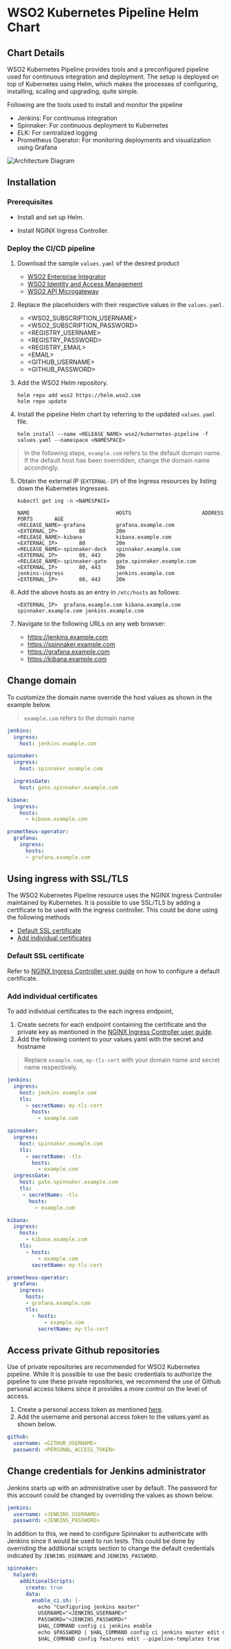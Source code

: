 # WSO2 Kubernetes Pipeline Helm Chart

## Chart Details

WSO2 Kubernetes Pipeline provides tools and a preconfigured pipeline used for continuous integration and deployment.
The setup is deployed on top of Kubernetes using Helm, which makes the processes of configuring, installing, scaling and upgrading, quite simple.

Following are the tools used to install and monitor the pipeline

- Jenkins: For continuous integration
- Spinnaker: For continuous deployment to Kubernetes
- ELK: For centralized logging
- Prometheus Operator: For monitoring deployments and visualization using Grafana

![Architecture Diagram](pipeline_architecture.jpg)

## Installation

### Prerequisites

- Install and set up Helm.

- Install NGINX Ingress Controller.

### Deploy the CI/CD pipeline

1. Download the sample `values.yaml` of the desired product

    * [WSO2 Enterprise Integrator](samples/values-ei-pattern-1.yaml)
    * [WSO2 Identity and Access Management](samples/values-is-pattern-1.yaml)
    * [WSO2 API Microgateway](samples/values-mgw.yaml)

2. Replace the placeholders with their respective values in the `values.yaml`.

    - <WSO2_SUBSCRIPTION_USERNAME>
    - <WSO2_SUBSCRIPTION_PASSWORD>
    - <REGISTRY_USERNAME>
    - <REGISTRY_PASSWORD>
    - <REGISTRY_EMAIL>
    - \<EMAIL>
    - <GITHUB_USERNAME>
    - <GITHUB_PASSWORD>

3. Add the WSO2 Helm repository.

    ```
    helm repo add wso2 https://helm.wso2.com
    helm repo update
    ```

4. Install the pipeline Helm chart by referring to the updated `values.yaml` file.

    ```
    helm install --name <RELEASE_NAME> wso2/kubernetes-pipeline -f values.yaml --namespace <NAMESPACE>
    ```

> In the following steps, `example.com` refers to the default domain name. 
> If the default host has been overridden, change the domain name accordingly.

5. Obtain the external IP (`EXTERNAL-IP`) of the Ingress resources by listing down the Kubernetes Ingresses.

    ```
    kubectl get ing -n <NAMESPACE>

    NAME                            HOSTS                       ADDRESS            PORTS       AGE
    <RELEASE_NAME>-grafana          grafana.example.com         <EXTERNAL_IP>       80          20m
    <RELEASE_NAME>-kibana           kibana.example.com          <EXTERNAL_IP>       80          20m
    <RELEASE_NAME>-spinnaker-deck   spinnaker.example.com       <EXTERNAL_IP>       80, 443     20m
    <RELEASE_NAME>-spinnaker-gate   gate.spinnaker.example.com  <EXTERNAL_IP>       80, 443     20m
    jenkins-ingress                 jenkins.example.com         <EXTERNAL_IP>       80, 443     20m
    ```

6. Add the above hosts as an entry in `/etc/hosts` as follows:

    ```
    <EXTERNAL_IP>  grafana.example.com kibana.example.com spinnaker.example.com jenkins.example.com
    ```

7. Navigate to the following URLs on any web browser:

    - https://jenkins.example.com
    - https://spinnaker.example.com
    - https://grafana.example.com
    - https://kibana.example.com

## Change domain

To customize the domain name override the host values as shown in the example below.

> `example.com` refers to the domain name

```yaml
jenkins:
  ingress:
    host: jenkins.example.com

spinnaker:
  ingress:
    host: spinnaker.example.com

  ingressGate:
    host: gate.spinnaker.example.com

kibana:
  ingress:
    hosts:
      - kibana.example.com

prometheus-operator:
  grafana:
    ingress:
      hosts:
      - grafana.example.com
```

## Using ingress with SSL/TLS

The WSO2 Kubernetes Pipeline resource uses the NGINX Ingress Controller maintained by Kubernetes. 
It is possible to use SSL/TLS by adding a certificate to be used with the ingress controller.
This could be done using the following methods
- [Default SSL certificate](#default-ssl-certificate)
- [Add individual certificates](#add-individual-certificates)

### Default SSL certificate

Refer to [NGINX Ingress Controller user guide](https://kubernetes.github.io/ingress-nginx/user-guide/tls/#default-ssl-certificate) on how to configure a default certificate.

### Add individual certificates

To add individual certificates to the each ingress endpoint,

1. Create secrets for each endpoint containing the certificate and the private key as mentioned in the [NGINX Ingress Controller user guide](https://kubernetes.github.io/ingress-nginx/user-guide/tls/#tls-secrets).
2. Add the following content to your values.yaml with the secret and hostname
 
 > Replace `example.com`, `my-tls-cert` with your domain name and secret name respectively.

```yaml
jenkins:
  ingress:
    host: jenkins.example.com
    tls:
      - secretName: my-tls-cert
        hosts:
          - example.com

spinnaker:
  ingress:
    host: spinnaker.example.com
    tls:
      - secretName: -tls
        hosts:
          - example.com
  ingressGate:
    host: gate.spinnaker.example.com
    tls:
     - secretName: -tls
       hosts:
         - example.com

kibana:
  ingress:
    hosts:
      - kibana.example.com
    tls:
      - hosts:
          - example.com
        secretName: my-tls-cert

prometheus-operator:
  grafana:
    ingress:
      hosts:
      - grafana.example.com
      tls:
        - hosts:
            - example.com
          secretName: my-tls-cert
```

## Access private Github repositories

Use of private repositories are recommended for WSO2 Kubernetes pipeline. 
While it is possible to use the basic credentials to authorize the pipeline to use these private repositories, we recommend the use of Github personal access tokens since it provides a more control on the level of access.

1. Create a personal access token as mentioned [here](https://help.github.com/en/github/authenticating-to-github/creating-a-personal-access-token-for-the-command-line).
2. Add the username and personal access token to the values.yaml as shown below.

```yaml
github:
  username: <GITHUB_USERNAME>
  password: <PERSONAL_ACCESS_TOKEN>
```

## Change credentials for Jenkins administrator

Jenkins starts up with an administrative user by default. 
The password for this account could be changed by overriding the values as shown below.

```yaml
jenkins:
  username: <JENKINS_USERNAME>
  password: <JENKINS_PASSWORD>
```

In addition to this, we need to configure Spinnaker to authenticate with Jenkins since it would be used to run tests.
This could be done by overriding the additional scripts section to change the default credentials indicated by `JENKINS_USERNAME` and `JENKINS_PASSWORD`.

```yaml
spinnaker:
  halyard:
    additionalScripts:
      create: true
      data:
        enable_ci.sh: |-
          echo "Configuring jenkins master"
          USERNAME="<JENKINS_USERNAME>"
          PASSWORD="<JENKINS_PASSWORD>"
          $HAL_COMMAND config ci jenkins enable
          echo $PASSWORD | $HAL_COMMAND config ci jenkins master edit master --address http://jenkins-service.{{ .Release.Namespace }}.svc.cluster.local:8080 --username $USERNAME --password || echo $PASSWORD | $HAL_COMMAND config ci jenkins master add master --address http://jenkins-service.{{ .Release.Namespace }}.svc.cluster.local:8080 --username $USERNAME --password
          $HAL_COMMAND config features edit --pipeline-templates true
```
